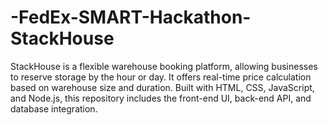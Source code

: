 # -FedEx-SMART-Hackathon-StackHouse
StackHouse is a flexible warehouse booking platform, allowing businesses to reserve storage by the hour or day. It offers real-time price calculation based on warehouse size and duration. Built with HTML, CSS, JavaScript, and Node.js, this repository includes the front-end UI, back-end API, and database integration.
